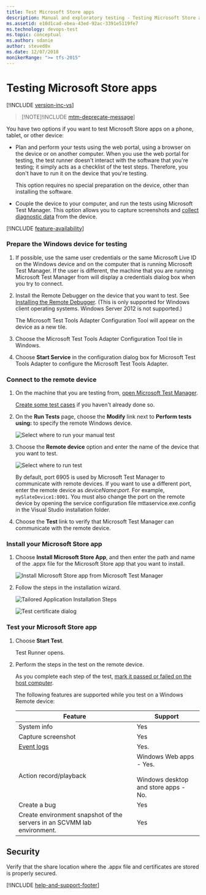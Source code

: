```yaml
---
title: Test Microsoft Store apps
description: Manual and exploratory testing - Testing Microsoft Store apps
ms.assetid: e10d1cad-ebea-43ed-92ac-3391e5119fe7
ms.technology: devops-test
ms.topic: conceptual
ms.author: sdanie
author: steved0x
ms.date: 12/07/2018
monikerRange: ">= tfs-2015"
---
```


# Testing Microsoft Store apps

[!INCLUDE [version-inc-vs](../includes/version-inc-vs.md)]

> [!NOTE]!INCLUDE [mtm-deprecate-message](../includes/mtm-deprecate-message.md)]

You have two options if you want to test Microsoft Store apps on a phone, tablet, or other device:

- Plan and perform your tests using the web portal, using a browser on the device or on another computer. When you use the web portal for testing, the test runner doesn't interact with the software that you're testing; it simply acts as a checklist of the test steps. Therefore, you don't have to run it on the device that you're testing.

  This option requires no special preparation on the device, other than installing the software.

- Couple the device to your computer, and run the tests using Microsoft Test Manager. This option allows you to capture screenshots and [collect diagnostic data](collect-more-diagnostic-data-in-manual-tests.md) from the device.

[!INCLUDE [feature-availability](../includes/feature-availability.md)]

### Prepare the Windows device for testing

1. If possible, use the same user credentials or the same Microsoft Live ID on the Windows device and on the computer that is running Microsoft Test Manager. If the user is different, the machine that you are running Microsoft Test Manager from will display a credentials dialog box when you try to connect.

1. Install the Remote Debugger on the device that you want to test. See [Installing the Remote Debugger](/visualstudio/debugger/run-windows-store-apps-on-a-remote-machine#BKMK_download).
   (This is only supported for Windows client operating systems. Windows Server 2012 is not supported.)

   The Microsoft Test Tools Adapter Configuration Tool will appear on the device as a new tile.

1. Choose the Microsoft Test Tools Adapter Configuration Tool tile in Windows.

1. Choose **Start Service** in the configuration dialog box for Microsoft Test Tools Adapter to configure the Microsoft Test Tools Adapter.

### Connect to the remote device

1. On the machine that you are testing from, [open Microsoft Test Manager](connect-microsoft-test-manager-to-your-team-project-and-test-plan.md).

   [Create some test cases](plan-manual-tests-with-microsoft-test-manager.md) if you haven't already done so.

2. On the **Run Tests** page, choose the **Modify** link next to **Perform tests using:** to specify the remote Windows device.

   ![Select where to run your manual test](media/testing-windows-store-apps/mtr_win8_whererun.png)

3. Choose the **Remote device** option and enter the name of the device that you want to test.

   ![Select where to run test](media/testing-windows-store-apps/mtr_win8_whererun2.png)

   By default, port 6905 is used by Microsoft Test Manager to communicate with remote devices. If you want to use a different port, enter the remote device as <em>deviceName</em>**:**<em>port</em>. For example, `mySlateDevice1:8001`. You must also change the port on the remote device by opening the service configuration file mttaservice.exe.config in the Visual Studio installation folder.

4. Choose the **Test** link to verify that Microsoft Test Manager can communicate with the remote device.

### Install your Microsoft Store app

1. Choose **Install Microsoft Store App**, and then enter the path and name of the .appx file for the Microsoft Store app that you want to install.

   ![Install Microsoft Store app from Microsoft Test Manager](media/testing-windows-store-apps/mtr_win8_installwindowsstyleapp.png)

1. Follow the steps in the installation wizard.

   ![Tailored Application Installation Steps](media/testing-windows-store-apps/mtr_win8_tailoredappinstallstepsdialog.png)

   ![Test certificate dialog](media/testing-windows-store-apps/mtr_win8_testcertdialog.png)

### Test your Microsoft Store app

1. Choose **Start Test**.

   Test Runner opens.

1. Perform the steps in the test on the remote device.

   As you complete each step of the test, [mark it passed or failed on the host computer](run-manual-tests-with-microsoft-test-manager.md).

   The following features are supported while you test on a Windows Remote device:

   | Feature                                                                 | Support                                                                  |
   | ----------------------------------------------------------------------- | ------------------------------------------------------------------------ |
   | System info                                                             | Yes                                                                      |
   | Capture screenshot                                                      | Yes                                                                      |
   | [Event logs](collect-more-diagnostic-data-in-manual-tests.md)           | Yes.                                                                     |
   | Action record/playback                                                  | Windows Web apps - Yes.<br /><br /> Windows desktop and store apps - No. |
   | Create a bug                                                            | Yes                                                                      |
   | Create environment snapshot of the servers in an SCVMM lab environment. | Yes                                                                      |

## Security

Verify that the share location where the .appx file and certificates are stored is properly secured.

[!INCLUDE [help-and-support-footer](../includes/help-and-support-footer.md)]
